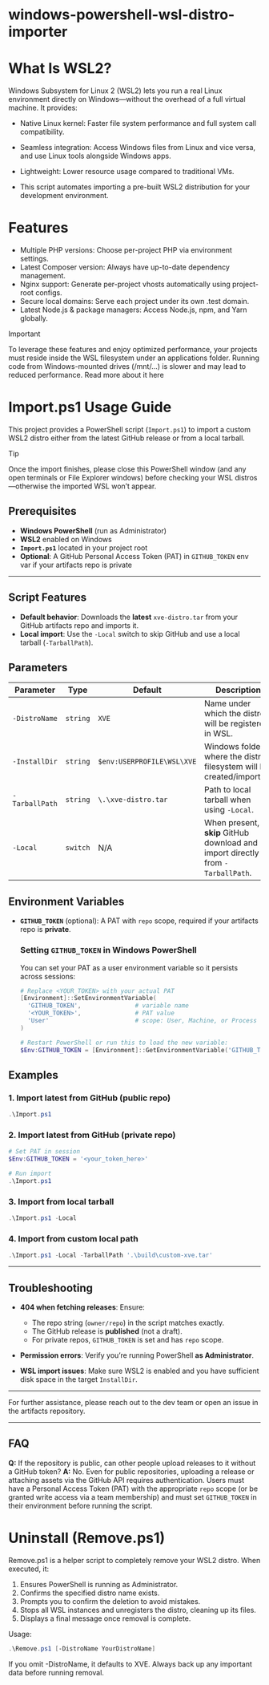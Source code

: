 # windows-powershell-wsl-distro-importer

# What Is WSL2?

Windows Subsystem for Linux 2 (WSL2) lets you run a real Linux environment directly on Windows—without the overhead of a full virtual machine. It provides:

- Native Linux kernel: Faster file system performance and full system call compatibility.

- Seamless integration: Access Windows files from Linux and vice versa, and use Linux tools alongside Windows apps.

- Lightweight: Lower resource usage compared to traditional VMs.

- This script automates importing a pre-built WSL2 distribution for your development environment.

# Features

- Multiple PHP versions: Choose per-project PHP via environment settings.
- Latest Composer version: Always have up-to-date dependency management.
- Nginx support: Generate per-project vhosts automatically using project-root configs.
- Secure local domains: Serve each project under its own .test domain.
- Latest Node.js & package managers: Access Node.js, npm, and Yarn globally.

> [!IMPORTANT]
> To leverage these features and enjoy optimized performance, your projects must reside inside the WSL filesystem under an applications folder. Running code from Windows-mounted drives (/mnt/…) is slower and may lead to reduced performance.
> Read more about it here

# Import.ps1 Usage Guide

This project provides a PowerShell script (`Import.ps1`) to import a custom WSL2 distro either from the latest GitHub release or from a local tarball.

> [!TIP]
> Once the import finishes, please close this PowerShell window (and any open terminals or File Explorer windows) before checking your WSL distros—otherwise the imported WSL won’t appear.

## Prerequisites

* **Windows PowerShell** (run as Administrator)
* **WSL2** enabled on Windows
* **`Import.ps1`** located in your project root
* **Optional**: A GitHub Personal Access Token (PAT) in `GITHUB_TOKEN` env var if your artifacts repo is private

---

## Script Features

* **Default behavior**: Downloads the **latest** `xve-distro.tar` from your GitHub artifacts repo and imports it.
* **Local import**: Use the `-Local` switch to skip GitHub and use a local tarball (`-TarballPath`).

## Parameters

| Parameter      | Type     | Default                    | Description                                                                     |
| -------------- | -------- | -------------------------- | ------------------------------------------------------------------------------- |
| `-DistroName`  | `string` | `XVE`                      | Name under which the distro will be registered in WSL.                          |
| `-InstallDir`  | `string` | `$env:USERPROFILE\WSL\XVE` | Windows folder where the distro filesystem will be created/imported.            |
| `-TarballPath` | `string` | `\.\xve-distro.tar`        | Path to local tarball when using `-Local`.                                      |
| `-Local`       | `switch` | N/A                        | When present, **skip** GitHub download and import directly from `-TarballPath`. |

## Environment Variables

* **`GITHUB_TOKEN`** (optional): A PAT with `repo` scope, required if your artifacts repo is **private**.

  ### Setting `GITHUB_TOKEN` in Windows PowerShell

  You can set your PAT as a user environment variable so it persists across sessions:

  ```powershell
  # Replace <YOUR_TOKEN> with your actual PAT
  [Environment]::SetEnvironmentVariable(
    'GITHUB_TOKEN',               # variable name
    '<YOUR_TOKEN>',               # PAT value
    'User'                        # scope: User, Machine, or Process
  )

  # Restart PowerShell or run this to load the new variable:
  $Env:GITHUB_TOKEN = [Environment]::GetEnvironmentVariable('GITHUB_TOKEN','User')
  ```

## Examples

### 1. Import latest from GitHub (public repo)

```powershell
.\Import.ps1
```

### 2. Import latest from GitHub (private repo)

```powershell
# Set PAT in session
$Env:GITHUB_TOKEN = '<your_token_here>'

# Run import
.\Import.ps1
```

### 3. Import from local tarball

```powershell
.\Import.ps1 -Local
```

### 4. Import from custom local path

```powershell
.\Import.ps1 -Local -TarballPath '.\build\custom-xve.tar'
```

---

## Troubleshooting

* **404 when fetching releases**: Ensure:

  * The repo string (`owner/repo`) in the script matches exactly.
  * The GitHub release is **published** (not a draft).
  * For private repos, `GITHUB_TOKEN` is set and has `repo` scope.

* **Permission errors**: Verify you’re running PowerShell **as Administrator**.

* **WSL import issues**: Make sure WSL2 is enabled and you have sufficient disk space in the target `InstallDir`.

---

For further assistance, please reach out to the dev team or open an issue in the artifacts repository.

---

## FAQ

**Q:** If the repository is public, can other people upload releases to it without a GitHub token?
**A:** No. Even for public repositories, uploading a release or attaching assets via the GitHub API requires authentication. Users must have a Personal Access Token (PAT) with the appropriate `repo` scope (or be granted write access via a team membership) and must set `GITHUB_TOKEN` in their environment before running the script.



# Uninstall (Remove.ps1)

Remove.ps1 is a helper script to completely remove your WSL2 distro. When executed, it:

1. Ensures PowerShell is running as Administrator.
2. Confirms the specified distro name exists.
3. Prompts you to confirm the deletion to avoid mistakes.
4. Stops all WSL instances and unregisters the distro, cleaning up its files.
5. Displays a final message once removal is complete.

Usage:

```powershell
.\Remove.ps1 [-DistroName YourDistroName]
```
If you omit -DistroName, it defaults to XVE. Always back up any important data before running removal.
